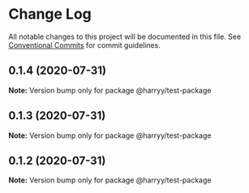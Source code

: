 # Change Log

All notable changes to this project will be documented in this file.
See [Conventional Commits](https://conventionalcommits.org) for commit guidelines.

## 0.1.4 (2020-07-31)

**Note:** Version bump only for package @harryy/test-package





## 0.1.3 (2020-07-31)

**Note:** Version bump only for package @harryy/test-package





## 0.1.2 (2020-07-31)

**Note:** Version bump only for package @harryy/test-package
